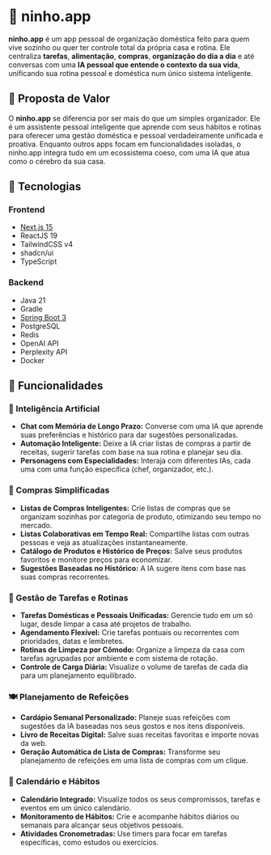 # 🪹 ninho.app

**ninho.app** é um app pessoal de organização doméstica feito para quem vive sozinho ou quer ter controle total da própria casa e rotina. Ele centraliza **tarefas**, **alimentação**, **compras**, **organização do dia a dia** e até conversas com uma **IA pessoal que entende o contexto da sua vida**, unificando sua rotina pessoal e doméstica num único sistema inteligente.

## 🎯 Proposta de Valor

O **ninho.app** se diferencia por ser mais do que um simples organizador. Ele é um assistente pessoal inteligente que aprende com seus hábitos e rotinas para oferecer uma gestão doméstica e pessoal verdadeiramente unificada e proativa. Enquanto outros apps focam em funcionalidades isoladas, o ninho.app integra tudo em um ecossistema coeso, com uma IA que atua como o cérebro da sua casa.

## 🚀 Tecnologias

### Frontend

- [Next.js 15](https://nextjs.org/)
- ReactJS 19
- TailwindCSS v4
- shadcn/ui
- TypeScript

### Backend

- Java 21
- Gradle
- [Spring Boot 3](https://spring.io/projects/spring-boot)
- PostgreSQL
- Redis
- OpenAI API
- Perplexity API
- Docker

## 🧩 Funcionalidades

### 🧠 Inteligência Artificial
- **Chat com Memória de Longo Prazo:** Converse com uma IA que aprende suas preferências e histórico para dar sugestões personalizadas.
- **Automação Inteligente:** Deixe a IA criar listas de compras a partir de receitas, sugerir tarefas com base na sua rotina e planejar seu dia.
- **Personagens com Especialidades:** Interaja com diferentes IAs, cada uma com uma função específica (chef, organizador, etc.).

### 🛒 Compras Simplificadas
- **Listas de Compras Inteligentes:** Crie listas de compras que se organizam sozinhas por categoria de produto, otimizando seu tempo no mercado.
- **Listas Colaborativas em Tempo Real:** Compartilhe listas com outras pessoas e veja as atualizações instantaneamente.
- **Catálogo de Produtos e Histórico de Preços:** Salve seus produtos favoritos e monitore preços para economizar.
- **Sugestões Baseadas no Histórico:** A IA sugere itens com base nas suas compras recorrentes.

### 🧹 Gestão de Tarefas e Rotinas
- **Tarefas Domésticas e Pessoais Unificadas:** Gerencie tudo em um só lugar, desde limpar a casa até projetos de trabalho.
- **Agendamento Flexível:** Crie tarefas pontuais ou recorrentes com prioridades, datas e lembretes.
- **Rotinas de Limpeza por Cômodo:** Organize a limpeza da casa com tarefas agrupadas por ambiente e com sistema de rotação.
- **Controle de Carga Diária:** Visualize o volume de tarefas de cada dia para um planejamento equilibrado.

### 🍽️ Planejamento de Refeições
- **Cardápio Semanal Personalizado:** Planeje suas refeições com sugestões da IA baseadas nos seus gostos e nos itens disponíveis.
- **Livro de Receitas Digital:** Salve suas receitas favoritas e importe novas da web.
- **Geração Automática de Lista de Compras:** Transforme seu planejamento de refeições em uma lista de compras com um clique.

### 📅 Calendário e Hábitos
- **Calendário Integrado:** Visualize todos os seus compromissos, tarefas e eventos em um único calendário.
- **Monitoramento de Hábitos:** Crie e acompanhe hábitos diários ou semanais para alcançar seus objetivos pessoais.
- **Atividades Cronometradas:** Use timers para focar em tarefas específicas, como estudos ou exercícios.
